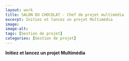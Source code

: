 ```yaml
---
layout: work
title: SALON DU CHOCOLAT - Chef de projet multimédia
excerpt: Initiez et lancez un projet Multimédia
image: 
image-alt: 
tags: [Gestion de projet] 
categories: [Gestion de projet]
---
```


<p><strong>Initiez et lancez un projet Multim&eacute;dia</strong></p>

<p>&nbsp;</p>
